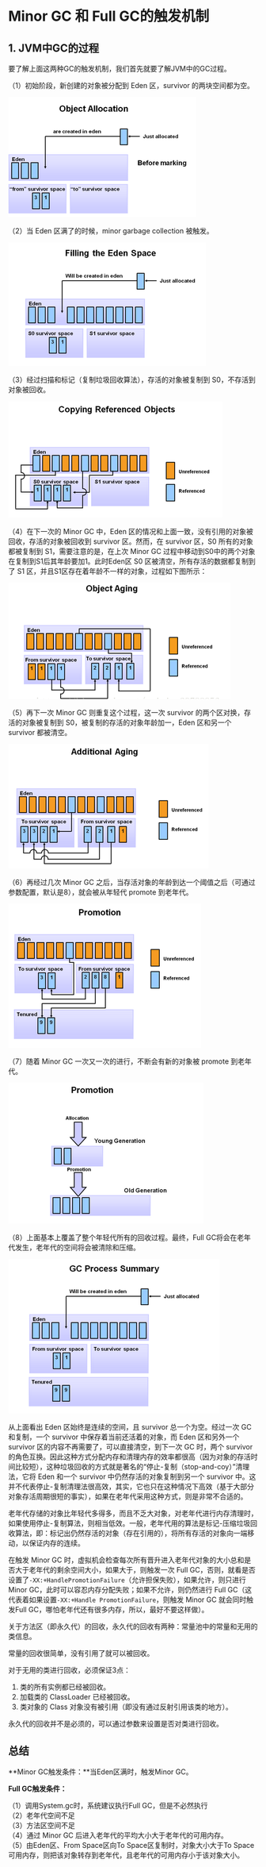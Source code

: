 # Minor GC 和 Full GC的触发机制

## 1. JVM中GC的过程

要了解上面这两种GC的触发机制，我们首先就要了解JVM中的GC过程。

（1）初始阶段，新创建的对象被分配到 Eden 区，survivor  的两块空间都为空。

![img](images/20180521095433357.png)

（2）当 Eden 区满了的时候，minor garbage collection 被触发。

![img](images/20180521095520917.png)

（3）经过扫描和标记（复制垃圾回收算法），存活的对象被复制到 S0，不存活到对象被回收。

![img](images/20180521095559815.png)

（4）在下一次的 Minor GC 中，Eden 区的情况和上面一致，没有引用的对象被回收，存活的对象被回收到 survivor 区。然而，在 survivor 区，S0 所有的对象都被复制到 S1，需要注意的是，在上次 Minor GC 过程中移动到S0中的两个对象在复制到S1后其年龄要加1。此时Eden区 S0 区被清空，所有存活的数据都复制到了 S1 区，并且S1区存在着年龄不一样的对象，过程如下图所示：

![img](images/20180521095718810.png)

（5）再下一次 Minor GC 则重复这个过程，这一次 survivor 的两个区对换，存活的对象被复制到 S0，被复制的存活的对象年龄加一，Eden 区和另一个 survivor 都被清空。

![img](images/20180521095822623.png)

（6）再经过几次 Minor GC 之后，当存活对象的年龄到达一个阈值之后（可通过参数配置，默认是8），就会被从年轻代 promote 到老年代。

![img](images/20180521095937673.png)

（7）随着 Minor GC 一次又一次的进行，不断会有新的对象被 promote 到老年代。

![img](images/20180521100017139.png)

（8）上面基本上覆盖了整个年轻代所有的回收过程。最终，Full GC将会在老年代发生，老年代的空间将会被清除和压缩。

![img](images/20180521100044452.png)

从上面看出 Eden 区始终是连续的空间，且 survivor 总一个为空。经过一次 GC 和复制，一个 survivor 中保存着当前还活着的对象，而 Eden 区和另外一个 survivor 区的内容不再需要了，可以直接清空，到下一次 GC 时，两个 survivor 的角色互换。因此这种方式分配内存和清理内存的效率都很高（因为对象的存活时间比较短），这种垃圾回收的方式就是著名的“停止-复制（stop-and-coy）”清理法，它将 Eden 和一个 survivor 中仍然存活的对象复制到另一个 survivor 中。这并不代表停止-复制清理法很高效，其实，它也只在这种情况下高效（基于大部分对象存活周期很短的事实），如果在老年代采用这种方式，则是非常不合适的。

老年代存储的对象比年轻代多得多，而且不乏大对象，对老年代进行内存清理时，如果使用停止-复制算法，则相当低效。一般，老年代用的算法是标记-压缩垃圾回收算法，即：标记出仍然存活的对象（存在引用的），将所有存活的对象向一端移动，以保证内存的连续。

在触发 Minor GC 时，虚拟机会检查每次所有晋升进入老年代对象的大小总和是否大于老年代的剩余空间大小，如果大于，则触发一次 Full GC，否则，就看是否设置了`-XX:+HandlePromotionFailure`（允许担保失败），如果允许，则只进行 Minor GC，此时可以容忍内存分配失败；如果不允许，则仍然进行 Full GC（这代表着如果设置`-XX:+Handle PromotionFailure`，则触发 Minor GC 就会同时触发Full GC，哪怕老年代还有很多内存，所以，最好不要这样做）。

关于方法区（即永久代）的回收，永久代的回收有两种：常量池中的常量和无用的类信息。

常量的回收很简单，没有引用了就可以被回收。

对于无用的类进行回收，必须保证3点：

1. 类的所有实例都已经被回收。
2. 加载类的 ClassLoader 已经被回收。
3. 类对象的 Class 对象没有被引用（即没有通过反射引用该类的地方）。

永久代的回收并不是必须的，可以通过参数来设置是否对类进行回收。

## 总结

**Minor GC触发条件：**当Eden区满时，触发Minor GC。

**Full GC触发条件：**

（1）调用System.gc时，系统建议执行Full GC，但是不必然执行  
（2）老年代空间不足  
（3）方法区空间不足  
（4）通过 Minor GC 后进入老年代的平均大小大于老年代的可用内存。  
（5）由Eden区、From Space区向To Space区复制时，对象大小大于To Space可用内存，则把该对象转存到老年代，且老年代的可用内存小于该对象大小。

